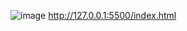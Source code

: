 ![image](https://github.com/user-attachments/assets/5e5adcd3-23fd-4d3c-877e-fdfadfeb07d9)
http://127.0.0.1:5500/index.html
